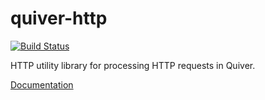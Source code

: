 # quiver-http

[![Build Status](https://travis-ci.org/quiverjs/quiver-http.svg?branch=master)](https://travis-ci.org/quiverjs/quiver-http)

HTTP utility library for processing HTTP requests in Quiver.

[Documentation](https://github.com/quiverjs/quiverjs/wiki/HTTP)